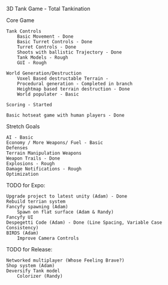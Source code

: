 3D Tank Game - Total Tankination

Core Game

	Tank Controls
		Basic Movement - Done
		Basic Turret Controls - Done
		Turret Controls - Done
		Shoots with ballistic Trajectory - Done
		Tank Models - Rough
		GUI - Rough

	World Generation/Destruction
		Voxel Based destructable Terrain - 
		Procedural generation - Completed in branch
		Heightmap based terrain destruction - Done
		World populater - Basic

	Scoring - Started

	Basic hotseat game with human players - Done

Stretch Goals

	AI - Basic
	Economy / More Weapons/ Fuel - Basic
	Defenses
	Terrain Manipulation Weapons
	Weapon Trails - Done
	Explosions - Rough
	Damage Notifications - Rough
	Optimization


TODO for Expo:

	Upgrade project to latest unity (Adam) - Done
	Rebuild terrian system
	Fancyfy spawning (Adam)
		Spawn on flat surface (Adam & Randy)
	Fancyfy UI
	Despegetti Code (Adam) - Done (Line Spacing, Variable Case Consistency)
	BIRDS (Adam)
        Improve Camera Controls


TODO for Release:

	Networked multiplayer (Whose Feeling Brave?)
	Shop system (Adam)
	Deversify Tank model
		Colorizer (Randy)